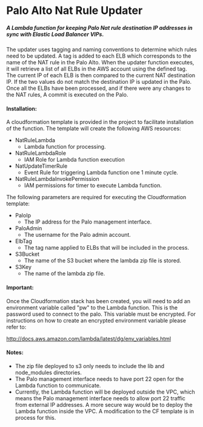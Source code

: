 # Palo Alto Nat Rule Updater

##### A Lambda function for keeping Palo Nat rule destination IP addresses in sync with Elastic Load Balancer VIPs.
  
The updater uses tagging and naming conventions to determine which rules need to be updated.  A tag is added to each ELB which corresponds to the name of the NAT rule in the Palo Alto.  When the updater function executes, it will retrieve a list of all ELBs in the AWS account using the defined tag. The current IP of each ELB is then compared to the current NAT destination IP.  If the two values do not match the destination IP is updated in the Palo.  Once all the ELBs have been processed, and if there were any changes to the NAT rules, A commit is executed on the Palo.



#### Installation:

A cloudformation template is provided in the project to facilitate installation of the function.  The template will create the following AWS resources:
* NatRuleLambda
  * Lambda function for processing.
* NatRuleLambdaRole
  * IAM Role for Lambda function execution
* NatUpdateTimerRule
  * Event Rule for triggering Lambda function one 1 minute cycle.
* NatRuleLambdaInvokePermission
  * IAM permissions for timer to execute Lambda function.
  
  
The following parameters are required for executing the Cloudformation template:
* PaloIp
  * The IP address for the Palo management interface.
* PaloAdmin
  * The username for the Palo admin account.
* ElbTag
  * The tag name applied to ELBs that will be included in the process.
* S3Bucket
  * The name of the S3 bucket where the lambda zip file is stored.
* S3Key
  * The name of the lambda zip file.
  
  
#### Important:
  Once the Cloudformation stack has been created, you will need to add an environment variable called "pw" to the Lambda function.  This is the password used to connect to the palo.  This variable must be encrypted.  For instructions on how to create an encrypted environment variable please refer to:
  
  http://docs.aws.amazon.com/lambda/latest/dg/env_variables.html
 
 
 #### Notes:
  * The zip file deployed to s3 only needs to include the lib and node_modules directories.
  * The Palo management interface needs to have port 22 open for the Lambda function to communicate.
  * Currently, the Lambda function will be deployed outside the VPC, which means the Palo management interface needs to allow port 22 traffic from external IP addresses.  A more secure way would be to deploy the Lambda function inside the VPC.  A modification to the CF template is in process for this.
  